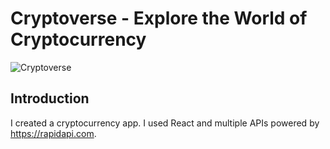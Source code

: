 # Cryptoverse - Explore the World of Cryptocurrency
![Cryptoverse](https://i.ibb.co/8gh5Jc8/image.png)

## Introduction
I  created a cryptocurrency app. I used React and multiple APIs powered by https://rapidapi.com.


